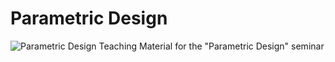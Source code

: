 # Parametric Design
![Parametric Design](https://github.com/FH-Potsdam/teaching-parametric-design/blob/main/parametric-design.png?raw=true)
Teaching Material for the "Parametric Design" seminar
